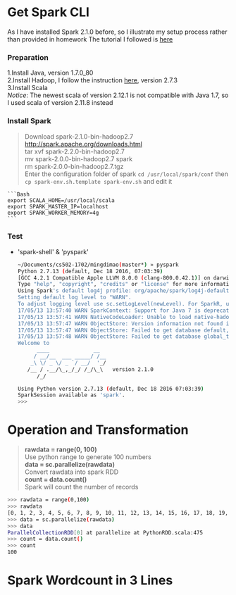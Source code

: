 # Get Spark CLI

As I have installed Spark 2.1.0 before, so I illustrate my setup process rather than provided in homework
The tutorial I followed is [here](http://codingxiaxw.cn/2016/12/07/60-mac-spark/)

### Preparation

1.Install Java, version 1.7.0_80  
2.Install Hadoop, I follow the instruction [here](http://codingxiaxw.cn/2016/12/06/59-mac-hadoop/), version 2.7.3  
3.Install Scala  
*Notice*: The newest scala of version 2.12.1 is not compatible with Java 1.7, so I used scala of version 2.11.8 instead

### Install Spark

> Download spark-2.1.0-bin-hadoop2.7    
  http://spark.apache.org/downloads.html  
> tar xvf spark-2.2.0-bin-hadoop2.7  
> mv spark-2.0.0-bin-hadoop2.7 spark  
> rm spark-2.0.0-bin-hadoop2.7.tgz  
> Enter the configuration folder of spark `cd /usr/local/spark/conf` then `cp spark-env.sh.template spark-env.sh` and edit it  

    ```Bash
    export SCALA_HOME=/usr/local/scala
    export SPARK_MASTER_IP=localhost
    export SPARK_WORKER_MEMORY=4g
    ```

### Test

+ 'spark-shell' & 'pyspark'

	```Bash
	~/Documents/cs502-1702/mingdimao(master*) » pyspark                                             mingdimao@LeoMacBookPro
	Python 2.7.13 (default, Dec 18 2016, 07:03:39) 
	[GCC 4.2.1 Compatible Apple LLVM 8.0.0 (clang-800.0.42.1)] on darwin
	Type "help", "copyright", "credits" or "license" for more information.
	Using Spark's default log4j profile: org/apache/spark/log4j-defaults.properties
	Setting default log level to "WARN".
	To adjust logging level use sc.setLogLevel(newLevel). For SparkR, use setLogLevel(newLevel).
	17/05/13 13:57:40 WARN SparkContext: Support for Java 7 is deprecated as of Spark 2.0.0
	17/05/13 13:57:41 WARN NativeCodeLoader: Unable to load native-hadoop library for your platform... using builtin-java classes where applicable
	17/05/13 13:57:47 WARN ObjectStore: Version information not found in metastore. hive.metastore.schema.verification is not enabled so recording the schema version 1.2.0
	17/05/13 13:57:47 WARN ObjectStore: Failed to get database default, returning NoSuchObjectException
	17/05/13 13:57:48 WARN ObjectStore: Failed to get database global_temp, returning NoSuchObjectException
	Welcome to
	      ____              __
	     / __/__  ___ _____/ /__
	    _\ \/ _ \/ _ `/ __/  '_/
	   /__ / .__/\_,_/_/ /_/\_\   version 2.1.0
	      /_/

	Using Python version 2.7.13 (default, Dec 18 2016 07:03:39)
	SparkSession available as 'spark'.
	>>> 
	```

# Operation and Transformation

> **rawdata = range(0, 100)**  
> Use python range to generate 100 numbers  
> **data = sc.parallelize(rawdata)**  
> Convert rawdata into spark RDD  
> **count = data.count()**  
> Spark will count the number of records  

```Bash
>>> rawdata = range(0,100)
>>> rawdata
[0, 1, 2, 3, 4, 5, 6, 7, 8, 9, 10, 11, 12, 13, 14, 15, 16, 17, 18, 19, 20, 21, 22, 23, 24, 25, 26, 27, 28, 29, 30, 31, 32, 33, 34, 35, 36, 37, 38, 39, 40, 41, 42, 43, 44, 45, 46, 47, 48, 49, 50, 51, 52, 53, 54, 55, 56, 57, 58, 59, 60, 61, 62, 63, 64, 65, 66, 67, 68, 69, 70, 71, 72, 73, 74, 75, 76, 77, 78, 79, 80, 81, 82, 83, 84, 85, 86, 87, 88, 89, 90, 91, 92, 93, 94, 95, 96, 97, 98, 99]
>>> data = sc.parallelize(rawdata)
>>> data
ParallelCollectionRDD[0] at parallelize at PythonRDD.scala:475
>>> count = data.count()
>>> count                                                                       
100
```

# Spark Wordcount in 3 Lines

